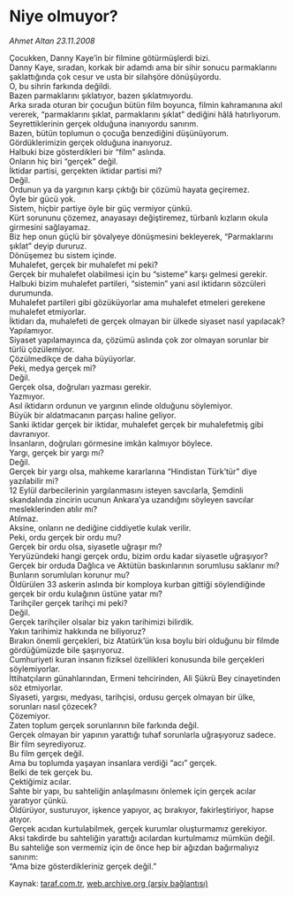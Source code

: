 # Niye olmuyor?

*Ahmet Altan 23.11.2008*

<div class="yazi">Çocukken, Danny Kaye’in bir filmine götürmüşlerdi bizi. <br/>Danny Kaye, sıradan, korkak bir adamdı ama bir sihir sonucu parmaklarını şaklattığında çok cesur ve usta bir silahşöre dönüşüyordu. <br/>O, bu sihrin farkında değildi. <br/>Bazen parmaklarını şıklatıyor, bazen şıklatmıyordu. <br/>Arka sırada oturan bir çocuğun bütün film boyunca, filmin kahramanına akıl vererek, “parmaklarını şıklat, parmaklarını şıklat” dediğini hâlâ hatırlıyorum. <br/>Seyrettiklerinin gerçek olduğuna inanıyordu sanırım. <br/>Bazen, bütün toplumun o çocuğa benzediğini düşünüyorum. <br/>Gördüklerimizin gerçek olduğuna inanıyoruz. <br/>Halbuki bize gösterdikleri bir “film” aslında. <br/>Onların hiç biri “gerçek” değil. <br/>İktidar partisi, gerçekten iktidar partisi mi? <br/>Değil. <br/>Ordunun ya da yargının karşı çıktığı bir çözümü hayata geçiremez. <br/>Öyle bir gücü yok. <br/>Sistem, hiçbir partiye öyle bir güç vermiyor çünkü. <br/>Kürt sorununu çözemez, anayasayı değiştiremez, türbanlı kızların okula girmesini sağlayamaz. <br/>Biz hep onun güçlü bir şövalyeye dönüşmesini bekleyerek, “Parmaklarını şıklat” deyip dururuz. <br/>Dönüşemez bu sistem içinde. <br/>Muhalefet, gerçek bir muhalefet mi peki? <br/>Gerçek bir muhalefet olabilmesi için bu “sisteme” karşı gelmesi gerekir. <br/>Halbuki bizim muhalefet partileri, “sistemin” yani asıl iktidarın sözcüleri durumunda. <br/>Muhalefet partileri gibi gözüküyorlar ama muhalefet etmeleri gerekene muhalefet etmiyorlar. <br/>İktidarı da, muhalefeti de gerçek olmayan bir ülkede siyaset nasıl yapılacak? <br/>Yapılamıyor. <br/>Siyaset yapılamayınca da, çözümü aslında çok zor olmayan sorunlar bir türlü çözülemiyor. <br/>Çözülmedikçe de daha büyüyorlar. <br/>Peki, medya gerçek mi? <br/>Değil. <br/>Gerçek olsa, doğruları yazması gerekir. <br/>Yazmıyor. <br/>Asıl iktidarın ordunun ve yargının elinde olduğunu söylemiyor. <br/>Büyük bir aldatmacanın parçası haline geliyor. <br/>Sanki iktidar gerçek bir iktidar, muhalefet gerçek bir muhalefetmiş gibi davranıyor. <br/>İnsanların, doğruları görmesine imkân kalmıyor böylece. <br/>Yargı, gerçek bir yargı mı? <br/>Değil. <br/>Gerçek bir yargı olsa, mahkeme kararlarına “Hindistan Türk’tür” diye yazılabilir mi? <br/>12 Eylül darbecilerinin yargılanmasını isteyen savcılarla, Şemdinli skandalında zincirin ucunun Ankara’ya uzandığını söyleyen savcılar mesleklerinden atılır mı? <br/>Atılmaz. <br/>Aksine, onların ne dediğine ciddiyetle kulak verilir. <br/>Peki, ordu gerçek bir ordu mu? <br/>Gerçek bir ordu olsa, siyasetle uğraşır mı? <br/>Yeryüzündeki hangi gerçek ordu, bizim ordu kadar siyasetle uğraşıyor? <br/>Gerçek bir orduda Dağlıca ve Aktütün baskınlarının sorumlusu saklanır mı? <br/>Bunların sorumluları korunur mu? <br/>Öldürülen 33 askerin aslında bir komploya kurban gittiği söylendiğinde gerçek bir ordu kulağının üstüne yatar mı? <br/>Tarihçiler gerçek tarihçi mi peki? <br/>Değil. <br/>Gerçek tarihçiler olsalar biz yakın tarihimizi bilirdik. <br/>Yakın tarihimiz hakkında ne biliyoruz? <br/>Bırakın önemli gerçekleri, biz Atatürk’ün kısa boylu biri olduğunu bir filmde gördüğümüzde bile şaşırıyoruz. <br/>Cumhuriyeti kuran insanın fiziksel özellikleri konusunda bile gerçekleri söylemiyorlar. <br/>İttihatçıların günahlarından, Ermeni tehcirinden, Ali Şükrü Bey cinayetinden söz etmiyorlar. <br/>Siyaseti, yargısı, medyası, tarihçisi, ordusu gerçek olmayan bir ülke, sorunları nasıl çözecek? <br/>Çözemiyor. <br/>Zaten toplum gerçek sorunlarının bile farkında değil. <br/>Gerçek olmayan bir yapının yarattığı tuhaf sorunlarla uğraşıyoruz sadece. <br/>Bir film seyrediyoruz. <br/>Bu film gerçek değil. <br/>Ama bu toplumda yaşayan insanlara verdiği “acı” gerçek. <br/>Belki de tek gerçek bu. <br/>Çektiğimiz acılar. <br/>Sahte bir yapı, bu sahteliğin anlaşılmasını önlemek için gerçek acılar yaratıyor çünkü. <br/>Öldürüyor, susturuyor, işkence yapıyor, aç bırakıyor, fakirleştiriyor, hapse atıyor. <br/>Gerçek acıdan kurtulabilmek, gerçek kurumlar oluşturmamız gerekiyor. <br/>Aksi takdirde bu sahteliğin yarattığı acılardan kurtulmamız mümkün değil. <br/>Bu sahteliğe son vermemiz için de önce hep bir ağızdan bağırmalıyız sanırım: <br/>“Ama bize gösterdikleriniz gerçek değil.” </div>

Kaynak: [taraf.com.tr](http://www.taraf.com.tr:80/makale/2784.htm), [web.archive.org (arşiv bağlantısı)](http://web.archive.org/web/20100428042026/http://www.taraf.com.tr:80/makale/2784.htm)
